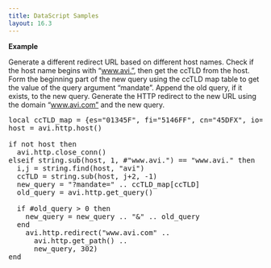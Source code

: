 ```yaml
---
title: DataScript Samples
layout: 16.3
---
```

**Example**

Generate a different redirect URL based on different host names.
Check if the host name begins with “www.avi.”, then get the ccTLD from the host.
Form the beginning part of the new query using the ccTLD map table to get the value of the query argument “mandate”.
Append the old query, if it exists, to the new query.
Generate the HTTP redirect to the new URL using the domain “www.avi.com” and the new query.

<pre>
local ccTLD_map = {es="01345F", fi="5146FF", cn="45DFX", io="123456", ly="ABC123"}
host = avi.http.host()

if not host then
  avi.http.close_conn()
elseif string.sub(host, 1, #"www.avi.") == "www.avi." then
  i,j = string.find(host, "avi")
  ccTLD = string.sub(host, j+2, -1)
  new_query = "?mandate=" .. ccTLD_map[ccTLD]
  old_query = avi.http.get_query()

  if #old_query &gt; 0 then
    new_query = new_query .. "&amp;" .. old_query
  end
    avi.http.redirect("www.avi.com" ..
      avi.http.get_path() ..
      new_query, 302)
end
</pre>  